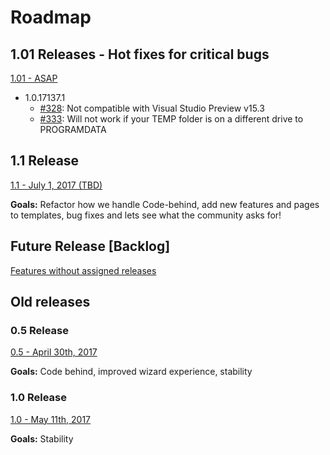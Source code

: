 # Roadmap

## 1.01 Releases - Hot fixes for critical bugs

[1.01 - ASAP](https://github.com/Microsoft/WindowsTemplateStudio/issues?q=is%3Aopen+is%3Aissue+milestone%3A%221.01+-+Critical+Bug+Fixes%22)

* 1.0.17137.1
    * [#328](https://github.com/Microsoft/WindowsTemplateStudio/issues/328): Not compatible with Visual Studio Preview v15.3
    * [#333](https://github.com/Microsoft/WindowsTemplateStudio/issues/333): Will not work if your TEMP folder is on a different drive to PROGRAMDATA

## 1.1 Release

[1.1 - July 1, 2017 (TBD)](https://github.com/Microsoft/WindowsTemplateStudio/issues?q=is%3Aopen+is%3Aissue+milestone%3A1.1)

**Goals:** Refactor how we handle Code-behind, add new features and pages to templates, bug fixes and lets see what the community asks for!

## Future Release [Backlog]

[Features without assigned releases](https://github.com/Microsoft/WindowsTemplateStudio/issues?q=is%3Aopen+is%3Aissue+milestone%3ABacklog)

## Old releases

### 0.5 Release

[0.5 - April 30th, 2017](https://github.com/Microsoft/WindowsTemplateStudio/issues?q=is%3Aopen+is%3Aissue+milestone%3A0.5)

**Goals:** Code behind, improved wizard experience, stability

### 1.0 Release

[1.0 - May 11th, 2017](https://github.com/Microsoft/WindowsTemplateStudio/issues?q=is%3Aopen+is%3Aissue+milestone%3A1.0)

**Goals:** Stability
